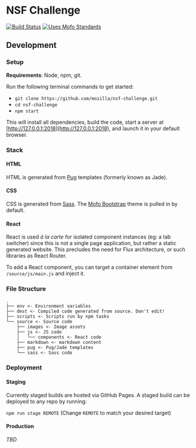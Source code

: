 # NSF Challenge

[![Build Status](https://travis-ci.org/mozilla/nsf-challenge.svg?branch=master)](https://travis-ci.org/mozilla/nsf-challenge)
[![Uses Mofo Standards](https://MozillaFoundation.github.io/mofo-standards/badge.svg)](https://github.com/MozillaFoundation/mofo-standards)

## Development

### Setup

**Requirements**: Node, npm, git.

Run the following terminal commands to get started:

- `git clone https://github.com/mozilla/nsf-challenge.git`
- `cd nsf-challenge`
- `npm start`

This will install all dependencies, build the code, start a server at [http://127.0.0.1:2018](http://127.0.0.1:2018), and launch it in your default browser.

### Stack

#### HTML

HTML is generated from [Pug](https://pugjs.org) templates (formerly known as Jade).

#### CSS

CSS is generated from [Sass](http://sass-lang.com/). The [Mofo Bootstrap](https://github.com/mozilla/mofo-bootstrap) theme is pulled in by default.

#### React

React is used *à la carte* for isolated component instances (eg: a tab switcher) since this is not a single page application, but rather a static generated website. This precludes the need for Flux architecture, or such libraries as React Router.

To add a React component, you can target a container element from `/source/js/main.js` and inject it.

### File Structure

```
.
├── env <- Environment variables
├── dest <- Compiled code generated from source. Don't edit!
├── scripts <- Scripts run by npm tasks
└── source <- Source code
    ├── images <- Image assets
    ├── js <- JS code
    │   └── components <- React code
    ├── markdown <- markdown content
    ├── pug <- Pug/Jade templates
    └── sass <- Sass code
```

### Deployment

#### Staging

Currently staged builds are hosted via GitHub Pages. A staged build can be deployed to any repo by running:

`npm run stage REMOTE` (Change `REMOTE` to match your desired target)

#### Production

*TBD*
